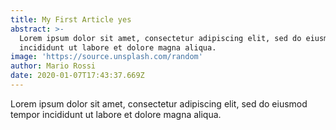 ```yaml
---
title: My First Article yes
abstract: >-
  Lorem ipsum dolor sit amet, consectetur adipiscing elit, sed do eiusmod tempor
  incididunt ut labore et dolore magna aliqua.
image: 'https://source.unsplash.com/random'
author: Mario Rossi
date: 2020-01-07T17:43:37.669Z
---
```


Lorem ipsum dolor sit amet, consectetur adipiscing elit, sed do eiusmod tempor incididunt ut labore et dolore magna aliqua.
